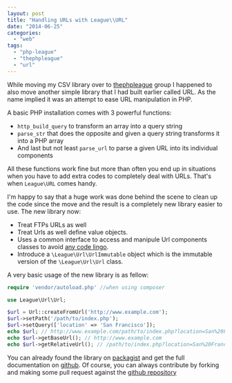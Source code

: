 ```yaml
---
layout: post
title: "Handling URLs with League\\URL"
date: "2014-06-25"
categories: 
  - "web"
tags: 
  - "php-league"
  - "thephpleague"
  - "url"
---
```


While moving my CSV library over to [thephpleague](http://thephpleague.com/ "The League of Extraordinary Packages") group I happened to also move another simple library that I had built earlier called URL. As the name implied it was an attempt to ease URL manipulation in PHP.

A basic PHP installation comes with 3 powerful functions:

- `http_build_query` to transform an array into a query string
- `parse_str` that does the opposite and given a query string transforms it into a PHP array
- And last but not least `parse_url` to parse a given URL into its individual components

All these functions work fine but more than often you end up in situations when you have to add extra codes to completely deal with URLs. That's when `League\URL` comes handy.

I'm happy to say that a huge work was done behind the scene to clean up the code since the move and the result is a completely new library easier to use. The new library now:

- Treat FTPs URLs as well
- Treat Urls as well define value objects.
- Uses a common interface to access and manipule Url components classes to avoid [any code lingo](https://medium.com/@frankdejonge/a-case-against-coding-lingo-8ffae1a4fa4e "A case against coding lingo").
- Introduce a `\League\Url\UrlImmutable` object which is the immutable version of the `\League\Url\Url` class.

A very basic usage of the new library is as fellow:

```php
require 'vendor/autoload.php' //when using composer

use League\Url\Url;

$url = Url::createFromUrl('http://www.example.com');
$url->setPath('/path/to/index.php');
$url->setQuery(['location' => 'San Francisco']);
echo $url; // http://www.example.com/path/to/index.php?location=San%20Francisco;
echo $url->getBaseUrl(); // http://www.example.com
echo $url->getRelativeUrl(); // /path/to/index.php?location=San%20Francisco;
```

You can already found the library on [packagist](http://packagist.org/theleague/url "League\URL on packagist") and get the full documentation on [github](http://url.thephpleague.com/ "The Full Documentation"). Of course, you can always contribute by forking and making some pull request against the [github repository](https://github.com/thephpleague/url "League/Url source code")

